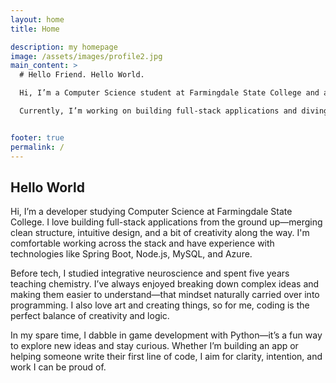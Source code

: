 ```yaml
---
layout: home
title: Home

description: my homepage
image: /assets/images/profile2.jpg
main_content: >
  # Hello Friend. Hello World.

  Hi, I’m a Computer Science student at Farmingdale State College and a full-stack developer. I love building apps from the ground up, focusing on intuitive design, clean code, and creativity. I’m proficient in **Java**, **JavaScript**, **Node.js**, **Spring Boot**, **MySQL**, **React**, and more. Programming for me is the perfect blend of creativity and logic.

  Currently, I’m working on building full-stack applications and diving deeper into game development with Python as a hobby.


footer: true
permalink: /
---
```

## Hello World

Hi, I’m a developer studying Computer Science at Farmingdale State College. I love building full-stack applications from the ground up—merging clean structure, intuitive design, and a bit of creativity along the way. I'm comfortable working across the stack and have experience with technologies like Spring Boot, Node.js, MySQL, and Azure.

Before tech, I studied integrative neuroscience and spent five years teaching chemistry. I’ve always enjoyed breaking down complex ideas and making them easier to understand—that mindset naturally carried over into programming. I also love art and creating things, so for me, coding is the perfect balance of creativity and logic.

In my spare time, I dabble in game development with Python—it’s a fun way to explore new ideas and stay curious. Whether I’m building an app or helping someone write their first line of code, I aim for clarity, intention, and work I can be proud of.


